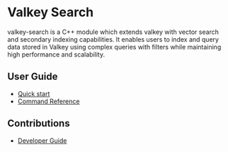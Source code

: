 # Valkey Search

valkey-search is a C++ module which extends valkey with vector search and secondary indexing capabilities. It enables users to index and query data stored in Valkey using complex queries with filters while maintaining high performance and scalability.

## User Guide
- [Quick start](https://github.com/valkey-io/valkey-search/blob/main/QUICK_START.md)
- [Command Reference](https://github.com/valkey-io/valkey-search/blob/main/COMMANDS.md)

## Contributions

* [Developer Guide](DEVELOPER.md)
